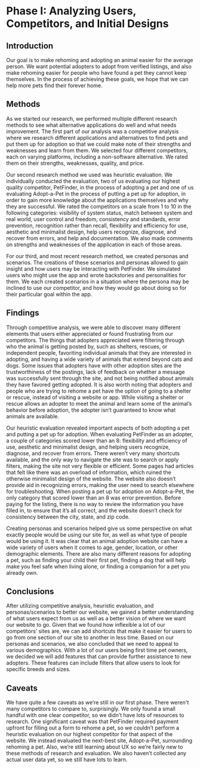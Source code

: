 # Phase I: Analyzing Users, Competitors, and Initial Designs

## Introduction

Our goal is to make rehoming and adopting an animal easier for the average person. We want potential adopters to adopt from verified listings, and also make rehoming easier for people who have found a pet they cannot keep themselves. In the process of achieving these goals, we hope that we can help more pets find their forever home.

## Methods

As we started our research, we performed multiple different research methods to see what alternative applications do well and what needs improvement. The first part of our analysis was a competitive analysis where we research different applications and alternatives to find pets and put them up for adoption so that we could make note of their strengths and weaknesses and learn from them. We selected four different competitors, each on varying platforms, including a non-software alternative. We rated them on their strengths, weaknesses, quality, and price.

Our second research method we used was heuristic evaluation. We individually conducted the evaluation, two of us evaluating our highest quality competitor, PetFinder, in the process of adopting a pet and one of us evaluating Adopt-a-Pet in the process of putting a pet up for adoption, in order to gain more knowledge about the applications themselves and why they are successful. We rated the competitors on a scale from 1 to 10 in the following categories: visibility of system status, match between system and real world, user control and freedom, consistency and standards, error prevention, recognition rather than recall, flexibility and efficiency for use, aesthetic and minimalist design, help users recognize, diagnose, and recover from errors, and help and documentation. We also made comments on strengths and weaknesses of the application in each of those areas.

For our third, and most recent research method, we created personas and scenarios. The creations of these scenarios and personas allowed to gain insight and how users may be interacting with PetFinder. We simulated users who might use the app and wrote backstories and personalities for them. We each created scenarios in a situation where the persona may be inclined to use our competitor, and how they would go about doing so for their particular goal within the app.

## Findings

Through competitive analysis, we were able to discover many different elements that users either appreciated or found frustrating from our competitors. The things that adopters appreciated were filtering through who the animal is getting posted by, such as shelters, rescues, or independent people, favoriting individual animals that they are interested in adopting, and having a wide variety of animals that extend beyond cats and dogs. Some issues that adopters have with other adoption sites are the trustworthiness of the postings, lack of feedback on whether a message was successfully sent through the site, and not being notified about animals they have favored getting adopted. It is also worth noting that adopters and people who are trying to rehome a pet have the option of going to a shelter or rescue, instead of visiting a website or app. While visiting a shelter or rescue allows an adopter to meet the animal and learn some of the animal’s behavior before adoption, the adopter isn’t guaranteed to know what animals are available.

  Our heuristic evaluation revealed important aspects of both adopting a pet and putting a pet up for adoption. When evaluating PetFinder as an adopter, a couple of categories scored lower than an 8: flexibility and efficiency of use, aesthetic and minimalist design, and helping users recognize, diagnose, and recover from errors. There weren’t very many shortcuts available, and the only way to navigate the site was to search or apply filters, making the site not very flexible or efficient. Some pages had articles that felt like there was an overload of information, which ruined the otherwise minimalist design of the website. The website also doesn’t provide aid in recognizing errors, making the user need to search elsewhere for troubleshooting. When posting a pet up for adoption on Adopt-a-Pet, the only category that scored lower than an 8 was error prevention. Before paying for the listing, there is no way to review the information you have filled in, to ensure that it’s all correct, and the website doesn’t check for consistency between the city, state, and zip code.

  Creating personas and scenarios helped give us some perspective on what exactly people would be using our site for, as well as what type of people would be using it. It was clear that an animal adoption website can have a wide variety of users when it comes to age, gender, location, or other demographic elements. There are also many different reasons for adopting a pet, such as finding your child their first pet, finding a dog that will help make you feel safe when living alone, or finding a companion for a pet you already own.

## Conclusions

After utilizing competitive analysis, heuristic evaluation, and personas/scenarios to better our website, we gained a better understanding of what users expect from us as well as a better vision of where we want our website to go. Given that we found how inflexible a lot of our competitors’ sites are, we can add shortcuts that make it easier for users to go from one section of our site to another in less time. Based on our personas and scenarios, we also concluded that we need to appeal to various demographics. With a lot of our users being first time pet owners, we decided we will add features that can provide further assistance to new adopters. These features can include filters that allow users to look for specific breeds and sizes. 

## Caveats

We have quite a few caveats as we’re still in our first phase. There weren't many competitors to compare to, surprisingly. We only found a small handful with one clear competitor, so we didn’t have lots of resources to research. One significant caveat was that PetFinder required payment upfront for filling out a form to rehome a pet, so we couldn’t perform a heuristic evaluation on our highest competitor for that aspect of the website. We instead evaluated the next-best site, Adopt-a-Pet, surrounding rehoming a pet. Also, we’re still learning about UX so we’re fairly new to these methods of research and evaluation. We also haven’t collected any actual user data yet, so we still have lots to learn.

